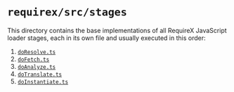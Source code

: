 # `requirex/src/stages`

This directory contains the base implementations of all RequireX JavaScript loader stages,
each in its own file and usually executed in this order:

1. [`doResolve.ts`](doResolve.ts)
2. [`doFetch.ts`](doFetch.ts)
3. [`doAnalyze.ts`](doAnalyze.ts)
4. [`doTranslate.ts`](doTranslate.ts)
5. [`doInstantiate.ts`](doInstantiate.ts)
